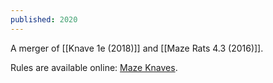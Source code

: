 ```yaml
---
published: 2020
---
```

A merger of [[Knave 1e (2018)]] and [[Maze Rats 4.3 (2016)]].

Rules are available online: [Maze Knaves](https://drive.google.com/file/d/1XeutrBVXfKwuBj-P9yLGyCgeCyiV__yp/view).
